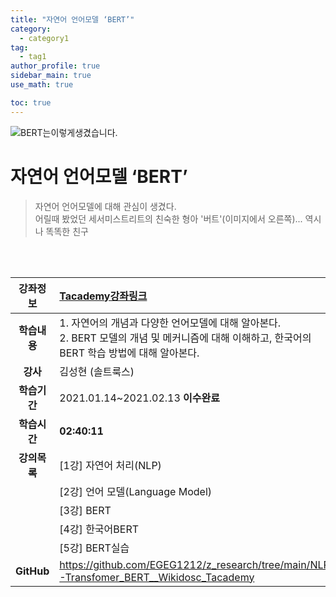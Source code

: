 ```yaml
---
title: "자연어 언어모델 ‘BERT’"
category:
  - category1
tag:
  - tag1
author_profile: true
sidebar_main: true
use_math: true

toc: true
---
```


![BERT는이렇게생겼습니다.](https://search.pstatic.net/common/?src=http%3A%2F%2Fblogfiles.naver.net%2F20120220_241%2F7ambivalenc_13296645616134lQzp_JPEG%2Fhow-to-draw-bert-and-ernie-tutorial-drawing.jpg&type=sc960_832)

# 자연어 언어모델 ‘BERT’

> 자연어 언어모델에 대해 관심이 생겼다. <br> 어릴때 봤었던 세서미스트리트의 친숙한 형아 '버트'(이미지에서 오른쪽)... 역시나 똑똑한 친구

<br><br>

| **강좌정보** | [Tacademy강좌링크](https://tacademy.skplanet.com/live/player/onlineLectureDetail.action?seq=164)                                                  |
| :----------: | :------------------------------------------------------------------------------------------------------------------------------------------------ |
| **학습내용** | 1. 자연어의 개념과 다양한 언어모델에 대해 알아본다. <br>2. BERT 모델의 개념 및 메커니즘에 대해 이해하고, 한국어의 BERT 학습 방법에 대해 알아본다. |
|   **강사**   | 김성현 (솔트룩스)                                                                                                                                 |
| **학습기간** | 2021.01.14~2021.02.13 **이수완료**                                                                                                                |
| **학습시간** | **02:40:11**                                                                                                                                      |
| **강의목록** | [1강] 자연어 처리(NLP)                                                                                                                            |
|              | [2강] 언어 모델(Language Model)                                                                                                                   |
|              | [3강] BERT                                                                                                                                        |
|              | [4강] 한국어BERT                                                                                                                                  |
|              | [5강] BERT실습                                                                                                                                    |
|  **GitHub**  | <https://github.com/EGEG1212/z_research/tree/main/NLP-Transfomer_BERT__Wikidosc_Tacademy>                                                         |
